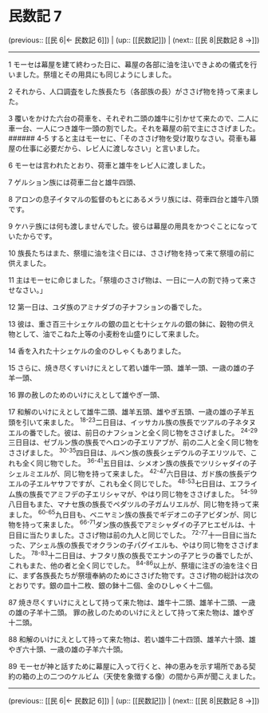 # 民数記 7

(previous:: [[民 6|← 民数記 6]]) | (up:: [[民数記]]) | (next:: [[民 8|民数記 8 →]])

***




1 
モーセは幕屋を建て終わった日に、幕屋の各部に油を注いできよめの儀式を行いました。祭壇とその用具にも同じようにしました。 



2 
それから、人口調査をした族長たち（各部族の長）がささげ物を持って来ました。 



3 
覆いをかけた六台の荷車を、それぞれ二頭の雄牛に引かせて来たので、二人に車一台、一人につき雄牛一頭の割でした。それを幕屋の前で主にささげました。 ###### 4-5 すると主はモーセに、「そのささげ物を受け取りなさい。荷車も幕屋の仕事に必要だから、レビ人に渡しなさい」と言いました。 



6 
モーセは言われたとおり、荷車と雄牛をレビ人に渡しました。 



7 
ゲルション族には荷車二台と雄牛四頭、 



8 
アロンの息子イタマルの監督のもとにあるメラリ族には、荷車四台と雄牛八頭です。 



9 
ケハテ族には何も渡しませんでした。彼らは幕屋の用具をかつぐことになっていたからです。 



10 
族長たちはまた、祭壇に油を注ぐ日には、ささげ物を持って来て祭壇の前に供えました。 



11 
主はモーセに命じました。「祭壇のささげ物は、一日に一人の割で持って来させなさい。」 



12 
第一日は、ユダ族のアミナダブの子ナフションの番でした。 



13 
彼は、重さ百三十シェケルの銀の皿と七十シェケルの銀の鉢に、穀物の供え物として、油でこねた上等の小麦粉を山盛りにして来ました。 



14 
香を入れた十シェケルの金のひしゃくもありました。 



15 
さらに、焼き尽くすいけにえとして若い雄牛一頭、雄羊一頭、一歳の雄の子羊一頭、 



16 
罪の赦しのためのいけにえとして雄やぎ一頭、 



17 
和解のいけにえとして雄牛二頭、雄羊五頭、雄やぎ五頭、一歳の雄の子羊五頭を引いて来ました。 <sup class="versenum">18-23</sup>二日目は、イッサカル族の族長でツアルの子ネタヌエルの番でした。彼は、前日のナフションと全く同じ物をささげました。 <sup class="versenum">24-29</sup>三日目は、ゼブルン族の族長でヘロンの子エリアブが、前の二人と全く同じ物をささげました。 <sup class="versenum">30-35</sup>四日目は、ルベン族の族長シェデウルの子エリツルで、これも全く同じ物でした。 <sup class="versenum">36-41</sup>五日目は、シメオン族の族長でツリシャダイの子シェルミエルが、同じ物を持って来ました。 <sup class="versenum">42-47</sup>六日目は、ガド族の族長デウエルの子エルヤサフですが、これも全く同じでした。 <sup class="versenum">48-53</sup>七日目は、エフライム族の族長でアミフデの子エリシャマが、やはり同じ物をささげました。 <sup class="versenum">54-59</sup>八日目もまた、マナセ族の族長でペダツルの子ガムリエルが、同じ物を持って来ました。 <sup class="versenum">60-65</sup>九日目も、ベニヤミン族の族長でギデオニの子アビダンが、同じ物を持って来ました。 <sup class="versenum">66-71</sup>ダン族の族長でアミシャダイの子アヒエゼルは、十日目に当たりました。ささげ物は前の九人と同じでした。 <sup class="versenum">72-77</sup>十一日目に当たった、アシェル族の族長でオクランの子パグイエルも、やはり同じ物をささげました。 <sup class="versenum">78-83</sup>十二日目は、ナフタリ族の族長でエナンの子アヒラの番でしたが、これもまた、他の者と全く同じでした。 <sup class="versenum">84-86</sup>以上が、祭壇に注ぎの油を注ぐ日に、まず各族長たちが祭壇奉納のためにささげた物です。ささげ物の総計は次のとおりです。銀の皿十二枚、銀の鉢十二個、金のひしゃく十二個。 



87 
焼き尽くすいけにえとして持って来た物は、雄牛十二頭、雄羊十二頭、一歳の雄の子羊十二頭。 罪の赦しのためのいけにえとして持って来た物は、雄やぎ十二頭。 



88 
和解のいけにえとして持って来た物は、若い雄牛二十四頭、雄羊六十頭、雄やぎ六十頭、一歳の雄の子羊六十頭。 



89 
モーセが神と話すために幕屋に入って行くと、神の恵みを示す場所である契約の箱の上の二つのケルビム（天使を象徴する像）の間から声が聞こえました。

***

(previous:: [[民 6|← 民数記 6]]) | (up:: [[民数記]]) | (next:: [[民 8|民数記 8 →]])
